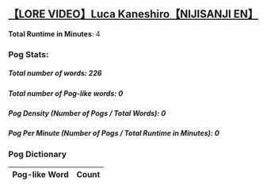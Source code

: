 ## [【LORE VIDEO】Luca Kaneshiro【NIJISANJI EN】](https://www.youtube.com/watch?v=eejfzwmNGYE)
**Total Runtime in Minutes**: 4

### **Pog Stats:**

##### **Total number of words**: 226

##### **Total number of Pog-like words**: 0

##### **Pog Density (Number of Pogs / Total Words)**: 0

##### **Pog Per Minute (Number of Pogs / Total Runtime in Minutes)**: 0

### **Pog Dictionary**
**Pog-like Word** | **Count**
:---: | :---:

